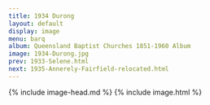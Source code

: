 ```yaml
---
title: 1934 Durong
layout: default
display: image
menu: barq
album: Queensland Baptist Churches 1851-1960 Album
image: 1934-Durong.jpg
prev: 1933-Selene.html
next: 1935-Annerely-Fairfield-relocated.html
---
```

{% include image-head.md %}
{% include image.html %}